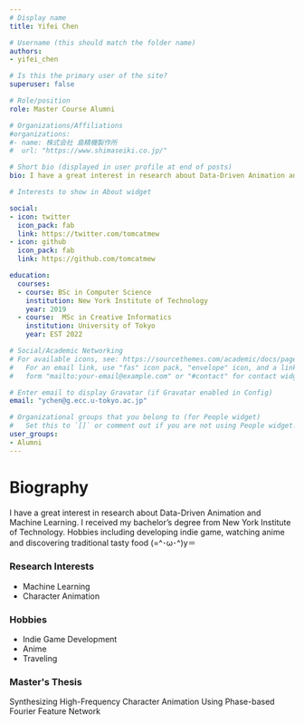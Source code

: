 ```yaml
---
# Display name
title: Yifei Chen

# Username (this should match the folder name)
authors:
- yifei_chen

# Is this the primary user of the site?
superuser: false

# Role/position
role: Master Course Alumni

# Organizations/Affiliations
#organizations:
#- name: 株式会社 島精機製作所
#  url: "https://www.shimaseiki.co.jp/"

# Short bio (displayed in user profile at end of posts)
bio: I have a great interest in research about Data-Driven Animation and Machine Learning. I received my bachelor’s degree from New York Institute of Technology. Hobbies including developing indie game, watching anime and discovering traditional tasty food (=^･ω･^)y＝

# Interests to show in About widget

social:
- icon: twitter
  icon_pack: fab
  link: https://twitter.com/tomcatmew
- icon: github
  icon_pack: fab
  link: https://github.com/tomcatmew

education:
  courses:
  - course: BSc in Computer Science
    institution: New York Institute of Technology
    year: 2019
  - course:  MSc in Creative Informatics
    institution: University of Tokyo
    year: EST 2022

# Social/Academic Networking
# For available icons, see: https://sourcethemes.com/academic/docs/page-builder/#icons
#   For an email link, use "fas" icon pack, "envelope" icon, and a link in the
#   form "mailto:your-email@example.com" or "#contact" for contact widget.

# Enter email to display Gravatar (if Gravatar enabled in Config)
email: "ychen@g.ecc.u-tokyo.ac.jp"

# Organizational groups that you belong to (for People widget)
#   Set this to `[]` or comment out if you are not using People widget.
user_groups:
- Alumni
---
```



# **Biography**
I have a great interest in research about Data-Driven Animation and Machine Learning. I received my bachelor’s degree from New York Institute of Technology. Hobbies including developing indie game, watching anime and discovering traditional tasty food (=^･ω･^)y＝

### Research Interests
- Machine Learning
- Character Animation

### Hobbies
- Indie Game Development
- Anime
- Traveling

### Master's Thesis
Synthesizing High-Frequency Character Animation Using Phase-based Fourier Feature Network


